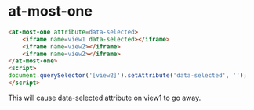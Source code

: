 # at-most-one

```html
<at-most-one attribute=data-selected>
    <iframe name=view1 data-selected></iframe>
    <iframe name=view2></iframe>
    <iframe name=view2></iframe>
</at-most-one>
<script>
document.querySelector('[view2]').setAttribute('data-selected', '');
</script>
```

This will cause data-selected attribute on view1 to go away.

